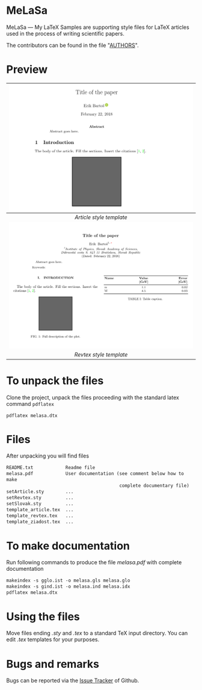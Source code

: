 MeLaSa
=============

MeLaSa &mdash; My LaTeX Samples are supporting style files for LaTeX articles used in the process of writing scientific papers.

The contributors can be found in the file "[AUTHORS](AUTHORS)".

Preview
=======

| ![Screenshot1](./images/article.png) |
|:--:|
| *Article style template* |
| ![Screenshot2](./images/revtex.png) |
| *Revtex style template* |

To unpack the files
===================

Clone the project, unpack the files proceeding with the standard latex command `pdflatex`
```
pdflatex melasa.dtx
```

Files
=====

After unpacking you will find files
```
README.txt            Readme file
melasa.pdf            User documentation (see comment below how to make
                                          complete documentary file)
setArticle.sty        ...
setRevtex.sty         ...
setSlovak.sty         ...
template_article.tex  ...
template_revtex.tex   ...
template_ziadost.tex  ...
```

To make documentation
=====================

Run following commands to produce the file *melasa.pdf* with complete documentation
```
makeindex -s gglo.ist -o melasa.gls melasa.glo
makeindex -s gind.ist -o melasa.ind melasa.idx
pdflatex melasa.dtx
```

Using the files
===============

Move files ending *.sty* and *.tex* to a standard TeX input directory. You can edit *.tex* templates for your purposes.

Bugs and remarks
================

Bugs can be reported via the [Issue Tracker](https://github.com/Mezek/melasa/issues) of Github.
